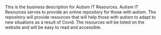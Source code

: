 This is the business description for Autism IT Resources. Autism IT Resources serves to provide an online repository for those with autism. The repository will provide resources that will help those with autism to adapt to new situations as a result of Covid. The resources will be listed on the website and will be easy to read and accessible.